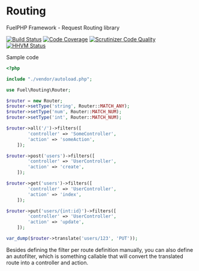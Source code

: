 Routing
=======

FuelPHP Framework - Request Routing library

[![Build Status](https://travis-ci.org/fuelphp/routing.svg?branch=master)](https://travis-ci.org/fuelphp/routing)
[![Code Coverage](https://scrutinizer-ci.com/g/fuelphp/routing/badges/coverage.png?b=master)](https://scrutinizer-ci.com/g/fuelphp/routing/?branch=master)
[![Scrutinizer Code Quality](https://scrutinizer-ci.com/g/fuelphp/routing/badges/quality-score.png?b=master)](https://scrutinizer-ci.com/g/fuelphp/routing/?branch=master)
[![HHVM Status](http://hhvm.h4cc.de/badge/fuelphp/routing.svg)](http://hhvm.h4cc.de/package/fuelphp/routing)

Sample code

```php
<?php

include "./vendor/autoload.php";

use Fuel\Routing\Router;

$router = new Router;
$router->setType('string', Router::MATCH_ANY);
$router->setType('num', Router::MATCH_NUM);
$router->setType('int', Router::MATCH_NUM);

$router->all('/')->filters([
		'controller' => 'SomeController',
		'action' => 'someAction',
	]);

$router->post('users')->filters([
		'controller' => 'UserController',
		'action' => 'create',
	]);

$router->get('users')->filters([
		'controller' => 'UserController',
		'action' => 'index',
	]);

$router->put('users/{int:id}')->filters([
		'controller' => 'UserController',
		'action' => 'update',
	]);

var_dump($router->translate('users/123', 'PUT'));
```

Besides defining the filter per route definition manually, you can also define an autofilter, which is something callable that will
convert the translated route into a controller and action.
